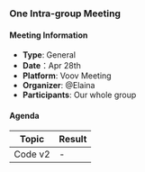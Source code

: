 ### One Intra-group Meeting

#### Meeting Information
- **Type**: General
- **Date**：Apr 28th
- **Platform**: Voov Meeting
- **Organizer**: @Elaina
- **Participants**: Our whole group

#### Agenda
|Topic|Result|
|-|-|
|Code v2|-|
